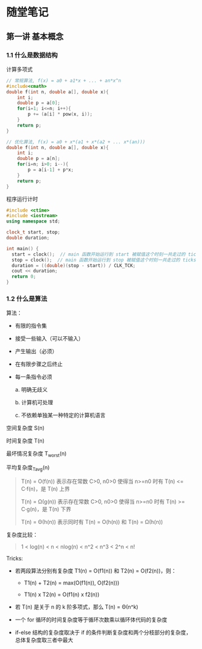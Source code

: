 # 随堂笔记

## 第一讲 基本概念

### 1.1 什么是数据结构

计算多项式

```c++
// 常规算法, f(x) = a0 + a1*x + ... + an*x^n
#include<cmath>
double f(int n, double a[], double x){
    int i;
    double p = a[0];
    for(i=1; i<=n; i++){
        p += (a[i] * pow(x, i));
    }
    return p;
}

// 优化算法, f(x) = a0 + x*(a1 + x*(a2 + ... x*(an)))
double f(int n, double a[], double x){
    int i;
    double p = a[n];
    for(i=n; i>0; i--){
        p = a[i-1] + p*x;
    }
    return p;
}
```

程序运行计时

```c++
#include <ctime>
#include <iostream>
using namespace std;

clock_t start, stop;
double duration;

int main() {
  start = clock();  // main 函数开始运行到 start 被赋值这个时刻一共走过的 ticks
  stop = clock();  // main 函数开始运行到 stop 被赋值这个时刻一共走过的 ticks
  duration = ((double)(stop - start)) / CLK_TCK;
  cout << duration;
  return 0;
}
```

### 1.2 什么是算法

算法：

* 有限的指令集

* 接受一些输入（可以不输入）

* 产生输出（必须）

* 在有限步骤之后终止

* 每一条指令必须

  a. 明确无歧义
  
  b. 计算机可处理
  
  c. 不依赖单独某一种特定的计算机语言

空间复杂度 S(n)

时间复杂度 T(n)

最坏情况复杂度 T<sub>worst</sub>(n)

平均复杂度<sub>Tavg</sub>(n)

> T(n) = O(f(n)) 表示存在常数 C>0, n0>0 使得当 n>=n0 时有 T(n) <= C·f(n)，是 T(n) 上界
>
> T(n) = Ω(g(n)) 表示存在常数 C>0, n0>0 使得当 n>=n0 时有 T(n) >= C·g(n)，是 T(n) 下界
>
> T(n) = Θ(h(n)) 表示同时有 T(n) = O(h(n)) 和 T(n) = Ω(h(n))

复杂度比较：

> 1 < log(n) < n < nlog(n) < n^2 < n^3 < 2^n < n!

Tricks:

* 若两段算法分别有复杂度 T1(n) = O(f1(n)) 和 T2(n) = O(f2(n))，则：
  
  * T1(n) + T2(n) = max(O(f1(n)), O(f2(n)))

  * T1(n) x T2(n) = O(f1(n) x f2(n))

* 若 T(n) 是关于 n 的 k 阶多项式，那么 T(n) = Θ(n^k)

* 一个 for 循环的时间复杂度等于循环次数乘以循环体代码的复杂度

* if-else 结构的复杂度取决于 if 的条件判断复杂度和两个分枝部分的复杂度，总体复杂度取三者中最大
